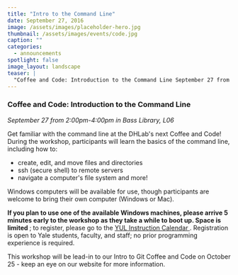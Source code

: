 ```yaml
---
title: "Intro to the Command Line"
date: September 27, 2016
image: /assets/images/placeholder-hero.jpg
thumbnail: /assets/images/events/code.jpg
caption: ""
categories: 
  - announcements
spotlight: false 
image_layout: landscape
teaser: |
  "Coffee and Code: Introduction to the Command Line September 27 from 2:00pm-4:00pm in Bass Library, L06 Get familiar with the command line at the DHLab's next Coffee and Code! During the workshop,..."
---
```


<h3>Coffee and Code: Introduction to the Command Line</h3>
<em>September 27 from 2:00pm-4:00pm in Bass Library, L06</em>
   
Get familiar with the command line at the DHLab's next Coffee and Code! During the workshop, participants will learn the basics of the command line, including how to:
   
<ul>
  <li>
  create, edit, and move files and directories
  </li>
  <li>
  ssh (secure shell) to remote servers
  </li>
  <li>
  navigate a computer's file system and more!
  </li>
</ul>

Windows computers will be available for use, though participants are welcome to bring their own computer (Windows or Mac).

<strong>
  If you plan to use one of the available Windows machines, please arrive 5 minutes early to the workshop as they take a while to boot up.
</strong>
   
<strong>
  Space is limited
</strong>
; to register, please go to the
<a href="http://schedule.yale.edu/event/2829853" target="_blank">
  YUL Instruction Calendar
</a>
. Registration is open to Yale students, faculty, and staff; no prior programming experience is required.
   
This workshop will be lead-in to our Intro to Git Coffee and Code on October 25 - keep an eye on our website for more information.
